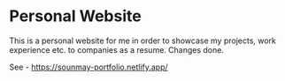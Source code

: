 # Personal Website

This is a personal website for me in order to showcase my projects, work experience etc. to companies as a resume. 
Changes done.

See - https://sounmay-portfolio.netlify.app/
